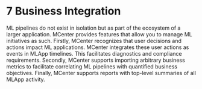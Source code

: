 7 Business Integration
======================

ML pipelines do not exist in isolation but as part of the
ecosystem of a larger application. MCenter provides features that allow
you to manage ML initiatives as such. Firstly, MCenter recognizes that
user decisions and actions impact ML applications. MCenter integrates
these user actions as events in MLApp timelines. This facilitates
diagnostics and compliance requirements. Secondly, MCenter supports
importing arbitrary business metrics to facilitate correlating ML
pipelines with quantified business objectives. Finally, MCenter supports
reports with top-level summaries of all MLApp activity.
